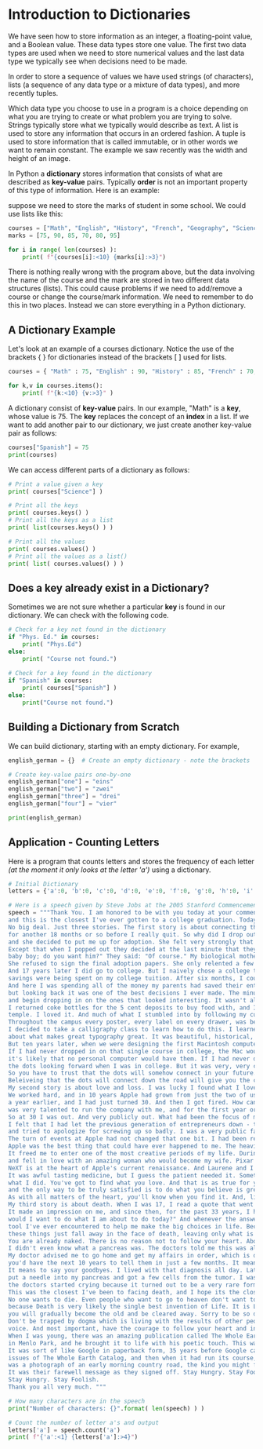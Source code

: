 # Introduction to Dictionaries

We have seen how to store information as an integer, a floating-point value, and a Boolean value. These data types store one value. The first two data types are used when we need to store numerical values and the last data type we typically see when decisions need to be made.

In order to store a sequence of values we have used strings (of characters), lists (a sequence of any data type or a mixture of data types), and more recently tuples.

Which data type you choose to use in a program is a choice depending on what you are trying to create or what problem you are trying to solve. Strings typically store what we typically would describe as text. A list is used to store any information that occurs in an ordered fashion. A tuple is used to store information that is called immutable, or in other words we want to remain constant. The example we saw recently was the width and height of an image.

In Python a **dictionary** stores information that consists of what are described as **key-value** pairs. Typically **order** is not an important property of this type of information. Here is an example:

suppose we need to store the marks of student in some school. We could use lists like this:

```python
courses = ["Math", "English", "History", "French", "Geography", "Science"]
marks = [75, 90, 85, 70, 80, 95]

for i in range( len(courses) ):
    print( f"{courses[i]:<10} {marks[i]:>3}")
```

There is nothing really wrong with the program above, but the data involving the name of the course and the mark are stored in two different data structures (lists). This could cause problems if we need to add/remove a course or change the course/mark information. We need to remember to do this in two places. Instead we can store everything in a Python dictionary.

## A Dictionary Example

Let's look at an example of a courses dictionary. Notice the use of the brackets { } for dictionaries instead of the brackets [ ] used for lists.

```python
courses = { "Math" : 75, "English" : 90, "History" : 85, "French" : 70, "Geography" : 80, "Science" : 95}

for k,v in courses.items():
    print( f"{k:<10} {v:>3}" )
```

A dictionary consist of **key-value** pairs. In our example, "Math" is a **key**, whose value is 75. The **key** replaces the concept of an **index** in a list. If we want to add another pair to our dictionary, we just create another key-value pair as follows:

```python
courses["Spanish"] = 75
print(courses)
```

We can access different parts of a dictionary as follows:

```python
# Print a value given a key
print( courses["Science"] )

# Print all the keys
print( courses.keys() )
# Print all the keys as a list
print( list(courses.keys() ) )

# Print all the values
print( courses.values() )
# Print all the values as a list()
print( list( courses.values() ) )
```

## Does a key already exist in a Dictionary?

Sometimes we are not sure whether a particular **key** is found in our dictionary. We can check with the following code.

```python
# Check for a key not found in the dictionary
if "Phys. Ed." in courses:
    print( "Phys.Ed")
else:
    print( "Course not found.")
    
# Check for a key found in the dictionary
if "Spanish" in courses:
    print( courses["Spanish"] )
else:
    print("Course not found.")
```

## Building a Dictionary from Scratch

We can build dictionary, starting with an empty dictionary. For example,

```python
english_german = {}  # Create an empty dictionary - note the brackets

# Create key-value pairs one-by-one
english_german["one"] = "eins"
english_german["two"] = "zwei"
english_german["three"] = "drei"
english_german["four"] = "vier"

print(english_german)
```

## Application - Counting Letters

Here is a program that counts letters and stores the frequency of each letter _(at the moment it only looks at the letter 'a')_ using a dictionary.

```python
# Initial Dictionary
letters = {'a':0, 'b':0, 'c':0, 'd':0, 'e':0, 'f':0, 'g':0, 'h':0, 'i':0, 'j':0, 'k':0, 'l':0, 'm':0, 'n':0, 'o':0, 'p':0, 'q':0, 'r':0, 's':0, 't':0, 'u':0, 'v':0, 'w':0, 'x':0, 'y':0, 'z':0}

# Here is a speech given by Steve Jobs at the 2005 Stanford Commencement Address - notice the triple quotes """ """ used to store a multiline string
speech = """Thank You. I am honored to be with you today at your commencement from one of the finest universities in the world. Truth be told I never graduated from college
and this is the closest I've ever gotten to a college graduation. Today I want to tell you three stories from my life. That's it.
No big deal. Just three stories. The first story is about connecting the dots. I dropped out of Reed College after the first 6 months, but then stayed around as a drop-in
for another 18 months or so before I really quit. So why did I drop out? It started before I was born. My biological mother was a young, unwed graduate student,
and she decided to put me up for adoption. She felt very strongly that I should be adopted by college graduates, so everything was all set for me to be adopted at birth by a lawyer and his wife.
Except that when I popped out they decided at the last minute that they really wanted a girl. So my parents, who were on a waiting list, got a call in the middle of the night asking: "We have an unexpected
baby boy; do you want him?" They said: "Of course." My biological mother later found out that my mother had never graduated from college and that my father had never graduated from high school.
She refused to sign the final adoption papers. She only relented a few months later when my parents promised that I would go to college. This was the start in my life.
And 17 years later I did go to college. But I naively chose a college that was almost as expensive as Stanford, and all of my working-class parents'
savings were being spent on my college tuition. After six months, I couldn't see the value in it. I had no idea what I wanted to do with my life and no idea how college was going to help me figure it out.
And here I was spending all of the money my parents had saved their entire life. So I decided to drop out and trust that it would all work out OK. It was pretty scary at the time,
but looking back it was one of the best decisions I ever made. The minute I dropped out I could stop taking the required classes that didn't interest me,
and begin dropping in on the ones that looked interesting. It wasn't all romantic. I didn't have a dorm room, so I slept on the floor in friends' rooms,
I returned coke bottles for the 5 cent deposits to buy food with, and I would walk the 7 miles across town every Sunday night to get one good meal a week at the Hare Krishna
temple. I loved it. And much of what I stumbled into by following my curiosity and intuition turned out to be priceless later on. Let me give you one example: Reed College at that time offered perhaps the best calligraphy instruction in the country.
Throughout the campus every poster, every label on every drawer, was beautifully hand calligraphed. Because I had dropped out and didn't have to take the normal classes,
I decided to take a calligraphy class to learn how to do this. I learned about serif and san serif typefaces, about varying the amount of space between different letter combinations,
about what makes great typography great. It was beautiful, historical, artistically subtle in a way that science can't capture, and I found it fascinating. None of this had even a hope of any practical application in my life.
But ten years later, when we were designing the first Macintosh computer, it all came back to me. And we designed it all into the Mac. It was the first computer with beautiful typography.
If I had never dropped in on that single course in college, the Mac would have never had multiple typefaces or proportionally spaced fonts. And since Windows just copied the Mac,
it's likely that no personal computer would have them. If I had never dropped out, I would have never dropped in on this calligraphy class, and personal computers might not have the wonderful typography that they do. Of course it was impossible to connect
the dots looking forward when I was in college. But it was very, very clear looking backwards ten years later. Again, you can't connect the dots looking forward; you can only connect them looking backwards.
So you have to trust that the dots will somehow connect in your future. You have to trust in something, your gut, destiny, life, karma, whatever.
Beleiveing that the dots will connect down the road will give you the confidence to follow your heart Even when it leads you off the well worn path, and that will make all the difference.
My second story is about love and loss. I was lucky I found what I loved to do early in life. Woz and I started Apple in my parents garage when I was 20.
We worked hard, and in 10 years Apple had grown from just the two of us in a garage into a $2 billion company with over 4000 employees. We had just released our finest creation the Macintosh
a year earlier, and I had just turned 30. And then I got fired. How can you get fired from a company you started? Well, as Apple grew we hired someone who I thought
was very talented to run the company with me, and for the first year or so things went well. But then our visions of the future began to diverge and eventually we had a falling out. When we did, our Board of Directors sided with him.
So at 30 I was out. And very publicly out. What had been the focus of my entire adult life was gone, and it was devastating. I really didn't know what to do for a few months.
I felt that I had let the previous generation of entrepreneurs down - that I had dropped the baton as it was being passed to me. I met with David Packard and Bob Noyce
and tried to apologize for screwing up so badly. I was a very public failure, and I even thought about running away from the valley. But something slowly began to dawn on me I still loved what I did.
The turn of events at Apple had not changed that one bit. I had been rejected, but I was still in love. And so I decided to start over. I didn't see it then, but it turned out that getting fired from
Apple was the best thing that could have ever happened to me. The heaviness of being successful was replaced by the lightness of being a beginner again, less sure about everything.
It freed me to enter one of the most creative periods of my life. During the next five years, I started a company named NeXT, another company named Pixar,
and fell in love with an amazing woman who would become my wife. Pixar went on to create the worlds first computer animated feature film, Toy Story, and is now the most successful animation studio in the world. In a remarkable turn of events, Apple bought NeXT, I returned to Apple, and the technology we developed at
NeXT is at the heart of Apple's current renaissance. And Laurene and I have a wonderful family together. I'm pretty sure none of this would have happened if I hadn't been fired from Apple.
It was awful tasting medicine, but I guess the patient needed it. Sometimes life hits you in the head with a brick. Don't lose faith. I'm convinced that the only thing that kept me going was that I loved
what I did. You've got to find what you love. And that is as true for your work as it is for your lovers. Your work is going to fill a large part of your life,
and the only way to be truly satisfied is to do what you believe is great work. And the only way to do great work is to love what you do. If you haven't found it yet, keep looking. Don't settle.
As with all matters of the heart, you'll know when you find it. And, like any great relationship, it just gets better and better as the years roll on. So keep looking. Don't settle.
My third story is about death. When I was 17, I read a quote that went something like: "If you live each day as if it was your last, someday you'll most certainly be right."
It made an impression on me, and since then, for the past 33 years, I have looked in the mirror every morning and asked myself: "If today were the last day of my life,
would I want to do what I am about to do today?" And whenever the answer has been "No" for too many days in a row, I know I need to change something. Remembering that I'll be dead soon is the most important
tool I've ever encountered to help me make the big choices in life. Because almost everything all external expectations, all pride, all fear of embarrassment or failure -
these things just fall away in the face of death, leaving only what is truly important. Remembering that you are going to die is the best way I know to avoid the trap of thinking you have something to lose.
You are already naked. There is no reason not to follow your heart. About a year ago I was diagnosed with cancer. I had a scan at 7:30 in the morning, and it clearly showed a tumor on my pancreas.
I didn't even know what a pancreas was. The doctors told me this was almost certainly a type of cancer that is incurable, and that I should expect to live no longer than three to six months.
My doctor advised me to go home and get my affairs in order, which is doctor's code for prepare to die. It means to try to tell your kids everything you thought
you'd have the next 10 years to tell them in just a few months. It means to make sure everything is buttoned up so that it will be as easy as possible for your family.
It means to say your goodbyes. I lived with that diagnosis all day. Later that evening I had a biopsy, where they stuck an endoscope down my throat, through my stomach and into my intestines,
put a needle into my pancreas and got a few cells from the tumor. I was sedated, but my wife, who was there, told me that when they viewed the cells under a microscope
the doctors started crying because it turned out to be a very rare form of pancreatic cancer that is curable with surgery. I had the surgery and thankfully I'm fine now.
This was the closest I've been to facing death, and I hope its the closest I get for a few more decades. Having lived through it, I can now say this to you with a bit more certainty than when death was a useful but purely intellectual concept:
No one wants to die. Even people who want to go to heaven don't want to die to get there. And yet death is the destination we all share. No one has ever escaped it. And that is as it should be,
because Death is very likely the single best invention of Life. It is Life's change agent. It clears out the old to make way for the new. Right now the new is you, but someday not too long from now,
you will gradually become the old and be cleared away. Sorry to be so dramatic, but it is quite true. Your time is limited, so don't waste it living someone else's life.
Don't be trapped by dogma which is living with the results of other people's thinking. Don't let the noise of others' opinions drown out your own inner
voice. And most important, have the courage to follow your heart and intuition. They somehow already know what you truly want to become. Everything else is secondary.
When I was young, there was an amazing publication called The Whole Earth Catalog, which was one of the bibles of my generation. It was created by a fellow named Stewart Brand not far from here
in Menlo Park, and he brought it to life with his poetic touch. This was in the late 1960's, before personal computers and desktop publishing, so it was all made with typewriters, scissors, and polaroid cameras.
It was sort of like Google in paperback form, 35 years before Google came along: it was idealistic, overflowing with neat tools, and great notions. Stewart and his team put out several
issues of The Whole Earth Catalog, and then when it had run its course, they put out a final issue. It was the mid-1970s, and I was your age. On the back cover of their final issue
was a photograph of an early morning country road, the kind you might find yourself hitchhiking on if you were so adventurous. Beneath it were the words: "Stay Hungry. Stay Foolish."
It was their farewell message as they signed off. Stay Hungry. Stay Foolish. And I have always wished that for myself. And now, as you graduate to begin anew, I wish that for you.
Stay Hungry. Stay Foolish.
Thank you all very much. """

# How many characters are in the speech
print("Number of characters: {}".format( len(speech) ) )

# Count the number of letter a's and output
letters['a'] = speech.count('a')
print( f"{'a':<1} {letters['a']:>4}")
```
